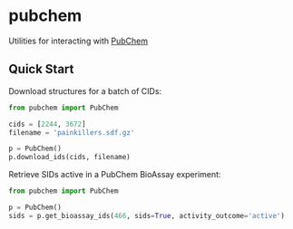 pubchem
=======

Utilities for interacting with [PubChem](https://pubchem.ncbi.nlm.nih.gov)

Quick Start
-----------

Download structures for a batch of CIDs:

```python
from pubchem import PubChem

cids = [2244, 3672]
filename = 'painkillers.sdf.gz'

p = PubChem()
p.download_ids(cids, filename)
```

Retrieve SIDs active in a PubChem BioAssay experiment:

```python
from pubchem import PubChem

p = PubChem()
sids = p.get_bioassay_ids(466, sids=True, activity_outcome='active')
```
